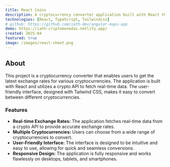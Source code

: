 ```yaml
---
title: React Coins
description: A cryptocurrency converter application built with React that allows users to check the latest exchange rates.
technologies: [React, TypeScript, Tailwindcss]
# github: https://github.com/iath-dev/angular-maps-app
demo: https://iath-criptomonedas.netlify.app/
created: 2025-04
featured: true
image: /images/react-sheet.png
---
```


## About

This project is a cryptocurrency converter that enables users to get the latest exchange rates for various cryptocurrencies. The application is built with React and utilizes a crypto API to fetch real-time data. The user-friendly interface, designed with Tailwind CSS, makes it easy to convert between different cryptocurrencies.

### Features

- **Real-time Exchange Rates:** The application fetches real-time data from a crypto API to provide accurate exchange rates.
- **Multiple Cryptocurrencies:** Users can choose from a wide range of cryptocurrencies to convert.
- **User-Friendly Interface:** The interface is designed to be intuitive and easy to use, allowing for quick and seamless conversions.
- **Responsive Design:** The application is fully responsive and works flawlessly on desktops, tablets, and smartphones.
